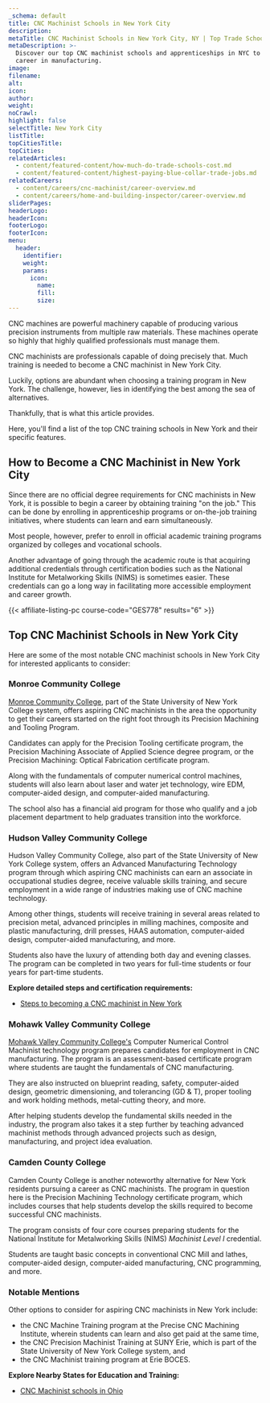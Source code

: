 ```yaml
---
_schema: default
title: CNC Machinist Schools in New York City
description:
metaTitle: CNC Machinist Schools in New York City, NY | Top Trade Schools
metaDescription: >-
  Discover our top CNC machinist schools and apprenticeships in NYC to pursue a
  career in manufacturing.
image:
filename:
alt:
icon:
author:
weight:
noCrawl:
highlight: false
selectTitle: New York City
listTitle:
topCitiesTitle:
topCities:
relatedArticles:
  - content/featured-content/how-much-do-trade-schools-cost.md
  - content/featured-content/highest-paying-blue-collar-trade-jobs.md
relatedCareers:
  - content/careers/cnc-machinist/career-overview.md
  - content/careers/home-and-building-inspector/career-overview.md
sliderPages:
headerLogo:
headerIcon:
footerLogo:
footerIcon:
menu:
  header:
    identifier:
    weight:
    params:
      icon:
        name:
        fill:
        size:
---
```

CNC machines are powerful machinery capable of producing various precision instruments from multiple raw materials. These machines operate so highly that highly qualified professionals must manage them.

CNC machinists are professionals capable of doing precisely that. Much training is needed to become a CNC machinist in New York City.

Luckily, options are abundant when choosing a training program in New York. The challenge, however, lies in identifying the best among the sea of alternatives.

Thankfully, that is what this article provides.

Here, you'll find a list of the top CNC training schools in New York and their specific features.

## **How to Become a CNC Machinist in New York City**

Since there are no official degree requirements for CNC machinists in New York, it is possible to begin a career by obtaining training "on the job." This can be done by enrolling in apprenticeship programs or on-the-job training initiatives, where students can learn and earn simultaneously.

Most people, however, prefer to enroll in official academic training programs organized by colleges and vocational schools.

Another advantage of going through the academic route is that acquiring additional credentials through certification bodies such as the National Institute for Metalworking Skills (NIMS) is sometimes easier. These credentials can go a long way in facilitating more accessible employment and career growth.

{{< affiliate-listing-pc course-code="GES778" results="6" >}}

## **Top CNC Machinist Schools in New York City**

Here are some of the most notable CNC machinist schools in New York City for interested applicants to consider:

### **Monroe Community College**

[Monroe Community College](https://www.monroecc.edu/), part of the State University of New York College system, offers aspiring CNC machinists in the area the opportunity to get their careers started on the right foot through its Precision Machining and Tooling Program.

Candidates can apply for the Precision Tooling certificate program, the Precision Machining Associate of Applied Science degree program, or the Precision Machining: Optical Fabrication certificate program.

Along with the fundamentals of computer numerical control machines, students will also learn about laser and water jet technology, wire EDM, computer-aided design, and computer-aided manufacturing.

The school also has a financial aid program for those who qualify and a job placement department to help graduates transition into the workforce.

### Hudson Valley Community College

Hudson Valley Community College, also part of the State University of New York College system, offers an Advanced Manufacturing Technology program through which aspiring CNC machinists can earn an associate in occupational studies degree, receive valuable skills training, and secure employment in a wide range of industries making use of CNC machine technology.

Among other things, students will receive training in several areas related to precision metal, advanced principles in milling machines, composite and plastic manufacturing, drill presses, HAAS automation, computer-aided design, computer-aided manufacturing, and more.

Students also have the luxury of attending both day and evening classes. The program can be completed in two years for full-time students or four years for part-time students.

**Explore detailed steps and certification requirements:**

* [Steps to becoming a CNC machinist in New York](https://toptradeschools.com/near-you/cnc-machinist/new-york/)

### Mohawk Valley Community College

[Mohawk Valley Community College's](https://catalog.mvcc.edu/current/programs/cert-cnc-machinist-technology.php) Computer Numerical Control Machinist technology program prepares candidates for employment in CNC manufacturing. The program is an assessment-based certificate program where students are taught the fundamentals of CNC manufacturing.

They are also instructed on blueprint reading, safety, computer-aided design, geometric dimensioning, and tolerancing (GD & T), proper tooling and work holding methods, metal-cutting theory, and more.

After helping students develop the fundamental skills needed in the industry, the program also takes it a step further by teaching advanced machinist methods through advanced projects such as design, manufacturing, and project idea evaluation.

### Camden County College

Camden County College is another noteworthy alternative for New York residents pursuing a career as CNC machinists. The program in question here is the Precision Machining Technology certificate program, which includes courses that help students develop the skills required to become successful CNC machinists.

The program consists of four core courses preparing students for the National Institute for Metalworking Skills (NIMS) *Machinist Level I* credential.

Students are taught basic concepts in conventional CNC Mill and lathes, computer-aided design, computer-aided manufacturing, CNC programming, and more.

### Notable Mentions

Other options to consider for aspiring CNC machinists in New York include:

* the CNC Machine Training program at the Precise CNC Machining Institute, wherein students can learn and also get paid at the same time,
* the CNC Precision Machinist Training at SUNY Erie, which is part of the State University of New York College system, and
* the CNC Machinist training program at Erie BOCES.

**Explore Nearby States for Education and Training:**

* [CNC Machinist schools in Ohio](https://toptradeschools.com/near-you/cnc-machinist/ohio/)